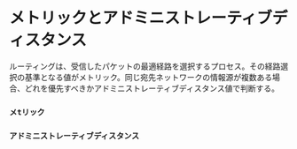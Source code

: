 # メトリックとアドミニストレーティブディスタンス
ルーティングは、受信したパケットの最適経路を選択するプロセス。その経路選択の基準となる値がメトリック。同じ宛先ネットワークの情報源が複数ある場合、どれを優先すべきかアドミニストレーティブディスタンス値で判断する。

### `メtリック`


### `アドミニストレーティブディスタンス`
